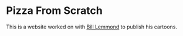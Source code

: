 Pizza From Scratch
===

This is a website worked on with 
[Bill Lemmond](https://github.com/Pastshelfdate) to publish his cartoons.